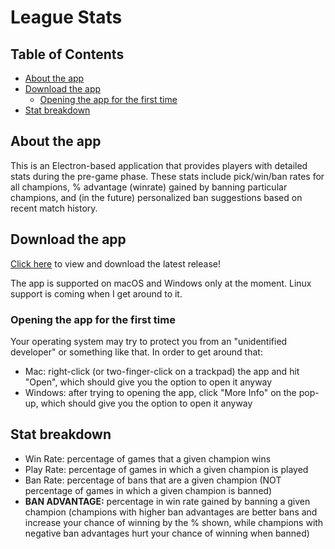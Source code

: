 # <!-- omit in toc --> League Stats

## <!-- omit in toc --> Table of Contents

- [About the app](#about-the-app)
- [Download the app](#download-the-app)
    - [Opening the app for the first time](#opening-the-app-for-the-first-time)
- [Stat breakdown](#stat-breakdown)

## About the app

This is an Electron-based application that provides players with detailed stats during the pre-game phase. These stats include pick/win/ban rates for all champions, % advantage (winrate) gained by banning particular champions, and (in the future) personalized ban suggestions based on recent match history.

## Download the app

[Click here](https://github.com/AveryVine/league-stats-app/releases/tag/1.0.0) to view and download the latest release!

The app is supported on macOS and Windows only at the moment. Linux support is coming when I get around to it.

### Opening the app for the first time

Your operating system may try to protect you from an "unidentified developer" or something like that. In order to get around that:

- Mac: right-click (or two-finger-click on a trackpad) the app and hit "Open", which should give you the option to open it anyway
- Windows: after trying to opening the app, click "More Info" on the pop-up, which should give you the option to open it anyway

## Stat breakdown

- Win Rate: percentage of games that a given champion wins
- Play Rate: percentage of games in which a given champion is played
- Ban Rate: percentage of bans that are a given champion (NOT percentage of games in which a given champion is banned)
- **BAN ADVANTAGE:** percentage in win rate gained by banning a given champion (champions with higher ban advantages are better bans and increase your chance of winning by the % shown, while champions with negative ban advantages hurt your chance of winning when banned)
